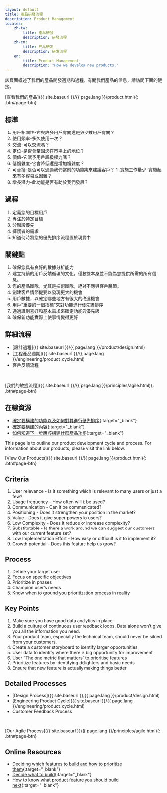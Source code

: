 ```yaml
---
layout: default
title: 產品研發流程
description: Product Management
locales:
    zh-tw:
        title: 產品研發
        description: 研發流程
    zh-cn:
        title: 产品研发
        description: 研发流程
    en:
        title: Product Management
        description: "How we develop new products."
---
```


<a name="zh-tw"></a>

該頁面概述了我們的產品開發週期和過程。有關我們產品的信息，請訪問下面的鏈接。

[查看我們的產品]({{ site.baseurl }}/{{ page.lang }}/product.html){: .btn#page-btn}

## 標準

1. 用戶相關性-它與許多用戶有關還是與少數用戶有關？
1. 使用頻率-多久使用一次？
1. 交流-可以交流嗎？
1. 定位-是否會鞏固您在市場上的地位？
1. 價值-它賦予用戶超級權力嗎？
1. 低複雜度-它會降低還是增加複雜度？
1. 可替換-是否可以通過我們當前的功能集來建議客戶？
1 .實施工作量少-實施起來有多容易或困難？
1. 增長潛力-此功能是否有助於我們發展？

## 過程

1. 定義您的目標用戶
1. 專注於特定目標
1. 分階段優先
1. 擁護者的需求
1. 知道何時將您的優先排序流程置於現實中

## 關鍵點

1. 確保您具有良好的數據分析能力
1. 建立持續的用戶反饋循環的文化。僅數據本身並不能為您提供所需的所有信息。
1. 您的產品團隊，尤其是技術團隊，絕對不應與客戶脫節。
1. 創建客戶情節提要以發現更大的機會
1. 用戶數據，以確定哪些地方有很大的改進機會
1. 用戶“重要的一個指標”來對功能進行優先級排序
1. 通過識別喜好和基本需求來確定功能的優先級
1. 確保新功能實際上使事情變得更好

## 詳細流程

* [設計過程]({{ site.baseurl }}/{{ page.lang }}/product/design.html)
* [工程產品週期]({{ site.baseurl }}/{{ page.lang }}/engineering/product_cycle.html)
* 客戶反饋流程

<br>

[我們的敏捷流程]({{ site.baseurl }}/{{ page.lang }}/principles/agile.html){: .btn#page-btn}

## 在線資源

* [確定要構建的功能以及如何對其進行優先排序](https://medium.com/pminsider/deciding-which-features-to-build-and-how-to-prioritize-them-e6cf22005cb1){:target="_blank"}
* [確定要構建的內容](https://www.productboard.com/pm-101/decide-what-to-build/){:target="_blank"}
* [如何知道下一步應該構建什麼產品功能](https://thepathforward.io/how-know-what-product-feature-you-should-build-next/){:target="_blank"}


<a name="en"></a>

This page is to outline our product development cycle and process. For information about our products, please visit the link below.

[View Our Products]({{ site.baseurl }}/{{ page.lang }}/product.html){: .btn#page-btn}

## Criteria

1. User relevance - Is it something which is relevant to many users or just a few?
1. Usage frequency - How often will it be used?
1. Communication - Can it be communicated?
1. Positioning - Does it strengthen your position in the market?
1. Value - Does it give super powers to users?
1. Low Complexity - Does it reduce or increase complexity?
1. Substitutable - Is there a work around we can suggest our customers with our current feature set?
1. Low Implementation Effort - How easy or difficult is it to implement it?
1. Growth potential - Does this feature help us grow?

## Process

1. Define your target user
1. Focus on specific objectives
1. Prioritize in phases
1. Champion user’s needs
1. Know when to ground you prioritization process in reality

## Key Points

1. Make sure you have good data analytics in place
1. Build a culture of continuous user feedback loops. Data alone won’t give you all the information you need.
1. Your product team, especially the technical team, should never be siloed from your customers.
1. Create a customer storyboard to identify larger opportunities
1. User data to identify where there is big opportunity for improvement
1. User “The one metric that matters” to prioritise features
1. Prioritize features by identifying delighters and basic needs
1. Ensure that new feature is actually making things better

## Detailed Processes

* [Design Process]({{ site.baseurl }}/{{ page.lang }}/product/design.html)
* [Engineering Product Cycle]({{ site.baseurl }}/{{ page.lang }}/engineering/product_cycle.html)
* Customer Feedback Process

<br>

[Our Agile Process]({{ site.baseurl }}/{{ page.lang }}/principles/agile.html){: .btn#page-btn}

## Online Resources

* [Deciding which features to build and how to prioritize them](https://medium.com/pminsider/deciding-which-features-to-build-and-how-to-prioritize-them-e6cf22005cb1){:target="_blank"}
* [Decide what to build](https://www.productboard.com/pm-101/decide-what-to-build/){:target="_blank"}
* [How to know what product feature you should build next](https://thepathforward.io/how-know-what-product-feature-you-should-build-next/){:target="_blank"}
